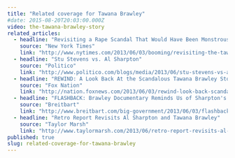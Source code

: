 ```yaml
---
title: "Related coverage for Tawana Brawley"
#date: 2015-08-20T20:03:00.000Z
video: the-tawana-brawley-story
related_articles:
  - headline: "Revisiting a Rape Scandal That Would Have Been Monstrous if True"
    source: "New York Times"
    link: "http://www.nytimes.com/2013/06/03/booming/revisiting-the-tawana-brawley-rape-scandal.html?ref=booming&_r=0"
  - headline: "Stu Stevens vs. Al Sharpton"
    source: "Politico"
    link: "http://www.politico.com/blogs/media/2013/06/stu-stevens-vs-al-sharpton-165242.html"
  - headline: "REWIND: A Look Back At the Scandalous Tawana Brawley Story"
    source: "Fox Nation"
    link: "http://nation.foxnews.com/2013/06/03/rewind-look-back-scandalous-tawana-brawley-story"
  - headline: "FLASHBACK: Brawley Documentary Reminds Us of Sharpton's Past"
    source: "Breitbart"
    link: "http://www.breitbart.com/big-government/2013/06/03/flashback-brawley-video-reminds-us-how-horrible-al-sharpton-is/"
  - headline: "Retro Report Revisits Al Sharpton and Tawana Brawley"
    source: "Taylor Marsh"
    link: "http://www.taylormarsh.com/2013/06/retro-report-revisits-al-sharpton-and-tawana-brawley/"
published: true
slug: related-coverage-for-tawana-brawley
---
```


